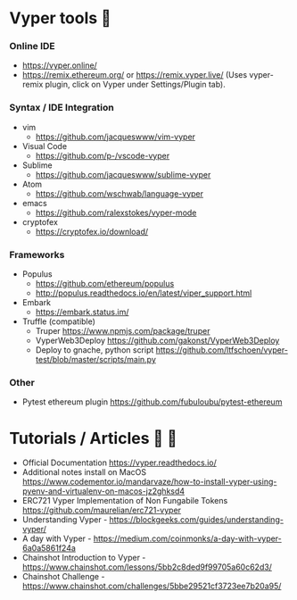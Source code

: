 #  Vyper tools :wrench:

### Online IDE
 - https://vyper.online/
 - https://remix.ethereum.org/ or https://remix.vyper.live/ (Uses vyper-remix plugin, click on Vyper under Settings/Plugin tab).

### Syntax / IDE Integration
- vim 
  - https://github.com/jacqueswww/vim-vyper
- Visual Code 
  - https://github.com/p-/vscode-vyper
- Sublime
  - https://github.com/jacqueswww/sublime-vyper
- Atom
  - https://github.com/wschwab/language-vyper
- emacs
  - https://github.com/ralexstokes/vyper-mode
- cryptofex
  - https://cryptofex.io/download/
### Frameworks
 - Populus
   - https://github.com/ethereum/populus
   - http://populus.readthedocs.io/en/latest/viper_support.html
 - Embark
   - https://embark.status.im/
 - Truffle (compatible)
   - Truper https://www.npmjs.com/package/truper
   - VyperWeb3Deploy https://github.com/gakonst/VyperWeb3Deploy
   - Deploy to gnache, python script https://github.com/ltfschoen/vyper-test/blob/master/scripts/main.py
### Other
 - Pytest ethereum plugin https://github.com/fubuloubu/pytest-ethereum

#  Tutorials / Articles :book: :bookmark: 
 - Official Documentation https://vyper.readthedocs.io/
 - Additional notes install on MacOS https://www.codementor.io/mandarvaze/how-to-install-vyper-using-pyenv-and-virtualenv-on-macos-jz2ghksd4
 - ERC721 Vyper Implementation of Non Fungabile Tokens https://github.com/maurelian/erc721-vyper
 - Understanding Vyper - https://blockgeeks.com/guides/understanding-vyper/
 - A day with Vyper - https://medium.com/coinmonks/a-day-with-vyper-6a0a5861f24a
 - Chainshot Introduction to Vyper - https://www.chainshot.com/lessons/5bb2c8ded9f99705a60c62d3/
 - Chainshot Challenge - https://www.chainshot.com/challenges/5bbe29521cf3723ee7b20a95/
